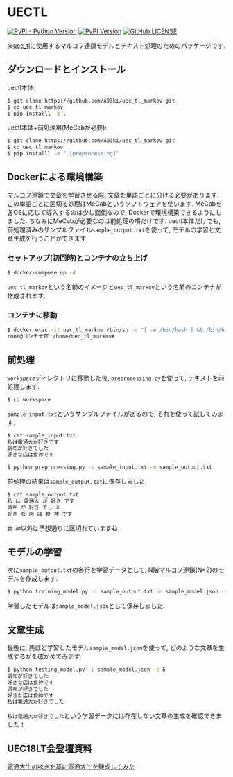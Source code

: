 # UECTL
[![PyPI - Python Version](https://img.shields.io/pypi/pyversions/uectl?color=004D80)](https://www.python.org)
[![PyPI Version](https://img.shields.io/pypi/v/uectl?color=B51700)](https://pypi.org/project/uectl/)
[![GitHub LICENSE](https://img.shields.io/github/license/A03ki/uec_tl_markov?color=00AB8E)](https://github.com/A03ki/uec_tl_markov/blob/master/LICENSE)

[@uec_tl](https://twitter.com/uec_tl)に使用するマルコフ連鎖モデルとテキスト処理のためのパッケージです.


## ダウンロードとインストール

uectl本体:

```bash
$ git clone https://github.com/A03ki/uec_tl_markov.git
$ cd uec_tl_markov
$ pip installl -e .
```

uectl本体+前処理用(MeCabが必要):

```bash
$ git clone https://github.com/A03ki/uec_tl_markov.git
$ cd uec_tl_markov
$ pip installl -e ".[preprocessing]"
```


## Dockerによる環境構築
マルコフ連鎖で文章を学習させる際, 文章を単語ごとに分ける必要があります.  この単語ごとに区切る処理はMeCabというソフトウェアを使います. MeCabを各OSに応じて導入するのは少し面倒なので, Dockerで環境構築できるようにしました.  ちなみにMeCabが必要なのは前処理の項だけです. uectl本体だけでも, 前処理済みのサンプルファイル`sample_output.txt`を使って, モデルの学習と文章生成を行うことができます.

### セットアップ(初回時)とコンテナの立ち上げ

```bash
$ docker-compose up -d
```
`uec_tl_markov`という名前のイメージと`uec_tl_markov`という名前のコンテナが作成されます.

### コンテナに移動

```bash
$ docker exec -it uec_tl_markov /bin/sh -c "[ -e /bin/bash ] && /bin/bash || /bin/sh"
root@コンテナID:/home/uec_tl_markov#
```


## 前処理

`workspace`ディレクトリに移動した後, `preprocessing.py`を使って, テキストを前処理します.

```bash
$ cd workspace
```

`sample_input.txt`というサンプルファイルがあるので, それを使って試してみます.

```bash
$ cat sample_input.txt
私は電通大が好きです
調布が好きでした
好きな店は食神です
```

```bash
$ python preprocessing.py -i sample_input.txt -o sample_output.txt
```

前処理の結果は`sample_output.txt`に保存しました.

```bash
$ cat sample_output.txt
私 は 電通大 が 好き です 
調布 が 好き でし た 
好き な 店 は 食 神 です 
```

`食 神`以外は予想通りに区切れていますね.


## モデルの学習

次に`sample_output.txt`の各行を学習データとして, N階マルコフ連鎖(N=2)のモデルを作成します.

```bash
$ python training_model.py -i sample_output.txt -o sample_model.json -s 2
```

 学習したモデルは`sample_model.json`として保存しました.

## 文章生成

最後に, 先ほど学習したモデル`sample_model.json`を使って, どのような文章を生成するかを確かめてみます.

```bash
$ python testing_model.py -i sample_model.json -c 5
調布が好きでした
好きな店は食神です
調布が好きでした
好きな店は食神です
私は電通大が好きでした
```

`私は電通大が好きでした`という学習データには存在しない文章の生成を確認できました！

## UEC18LT会登壇資料

[電通大生の呟きを基に電通大生を錬成してみた](https://drive.google.com/file/d/1ikgyyDTF_J_rWt-zv61FHH-gi1kVQL89/view?usp=sharing)
